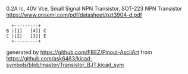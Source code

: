 0.2A Ic, 40V Vce, Small Signal NPN Transistor, SOT-223
NPN Transistor
https://www.onsemi.com/pdf/datasheet/pzt3904-d.pdf


	  +---------+
	B |[1]   [4]| C
	C |[2]   [3]| E
	  +---------+


generated by https://github.com/FBEZ/Pinout-AsciiArt from https://github.com/ask6483/kicad-symbols/blob/master/Transistor_BJT.kicad_sym